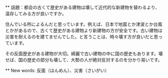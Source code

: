** 話題：都会の古くて歴史がある建物は壊して近代的な新建物を替わるより、温存してみる方が良いですか。

住んでいる所によるんだと思っています。例えば、日本で地震とか津波とか台風とかがあるので、古くて歴史がある建物より新建物の方が安全です。古い建物は災害を耐えるのを建てませんでした。と言うことは、時々壊す方が良いだと思っています。

その反面歴史がある建物が大切。綺麗で古い建物の中に国の歴史もあります。壊せば、国の歴史の部分も壊して、大勢の人が絶対反対するのを分かり易いです。

** New words:
反面（はんめん）、災害（さいがい）